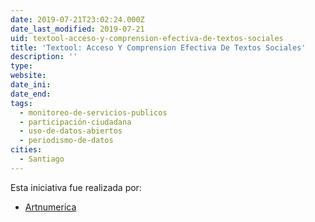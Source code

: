 ```yaml
---
date: 2019-07-21T23:02:24.000Z
date_last_modified: 2019-07-21
uid: textool-acceso-y-comprension-efectiva-de-textos-sociales
title: 'Textool: Acceso Y Comprension Efectiva De Textos Sociales'
description: ''
type: 
website: 
date_ini: 
date_end: 
tags:
  - monitoreo-de-servicios-publicos
  - participación-ciudadana
  - uso-de-datos-abiertos
  - periodismo-de-datos
cities: 
  - Santiago
---
```


Esta iniciativa fue realizada por:

- [Artnumerica](/organizaciones/artnumerica)
